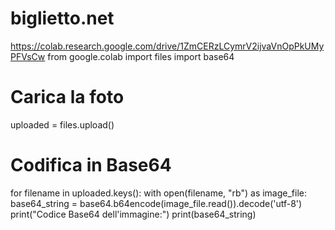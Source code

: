 # biglietto.net


https://colab.research.google.com/drive/1ZmCERzLCymrV2ijvaVnOpPkUMyPFVsCw
from google.colab import files
import base64

# Carica la foto
uploaded = files.upload()

# Codifica in Base64
for filename in uploaded.keys():
    with open(filename, "rb") as image_file:
        base64_string = base64.b64encode(image_file.read()).decode('utf-8')
        print("Codice Base64 dell'immagine:")
        print(base64_string)
